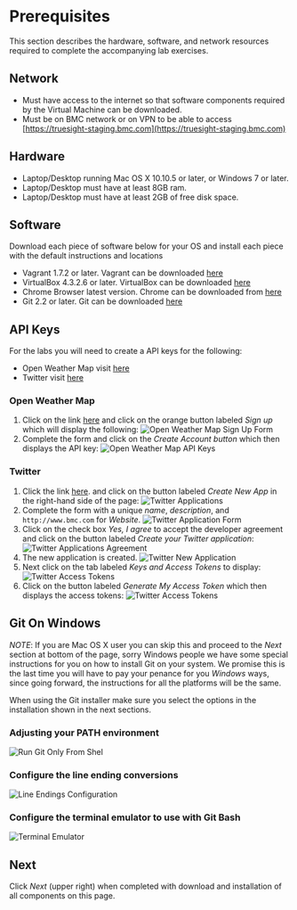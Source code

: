 Prerequisites
=============

This section describes the hardware, software, and network resources required to complete the accompanying
lab exercises.

## Network

- Must have access to the internet so that software components required by the Virtual Machine
can be downloaded.
- Must be on BMC network or on VPN to be able to access
[https://truesight-staging.bmc.com](https://truesight-staging.bmc.com)

## Hardware

- Laptop/Desktop running Mac OS X 10.10.5 or later, or Windows 7 or later.
- Laptop/Desktop must have at least 8GB ram.
- Laptop/Desktop must have at least 2GB of free disk space.

## Software

Download each piece of software below for your OS and install each piece with the default instructions and locations

- Vagrant 1.7.2 or later. Vagrant can be downloaded [here](https://www.vagrantup.com/downloads.html)
- VirtualBox 4.3.2.6 or later. VirtualBox can be downloaded [here](https://www.virtualbox.org/wiki/Downloads)
- Chrome Browser latest version. Chrome can be downloaded from [here](https://www.google.com/chrome/browser/desktop/)
- Git 2.2 or later. Git can be downloaded [here](http://git-scm.com/download)

## API Keys

For the labs you will need to create a API keys for the following:

- Open Weather Map visit [here](http://openweathermap.org/appid)
- Twitter visit [here](https://apps.twitter.com/)

### Open Weather Map

1. Click on the link [here](http://openweathermap.org/appid) and click on the orange button labeled
 _Sign up_ which will display the following:
![Open Weather Map Sign Up Form](owm_form.png)
3. Complete the form and click on the _Create Account button_ which then displays the API key:
![Open Weather Map API Keys](owm_api_keys.png)

### Twitter

1. Click the link [here](https://apps.twitter.com/). and click on the button labeled
_Create New App_ in the right-hand side of the page:
![Twitter Applications](twitter_apps.png)
2. Complete the form with a unique _name_, _description_, and `http://www.bmc.com` for _Website_.
![Twitter Application Form](twitter_form.png)
3. Click on the check box _Yes, I agree_ to accept the developer agreement and click on the button labeled _Create your Twitter
application_:
![Twitter Applications Agreement](twitter_agreement.png)
4. The new application is created.
![Twitter New Application](twitter_new_app.png)
5. Next click on the tab labeled _Keys and Access Tokens_ to display:
![Twitter Access Tokens](twitter_access_token.png)
6. Click on the button labeled _Generate My Access Token_ which then displays the access tokens:
![Twitter Access Tokens](twitter_access_token.png)




## Git On Windows

_NOTE_: If you are Mac OS X user you can skip this and proceed to the _Next_ section at bottom of the page,
sorry Windows people we have some special instructions for you on how to install Git on your system. We promise
this is the last time you will have to pay your penance for you _Windows_ ways, since going forward,
the instructions for all the platforms will be the same.

When using the Git installer make sure you select the options in the installation shown in the next sections.

### Adjusting your PATH environment

![Run Git Only From Shel](run_git_only_from_shell.png)

### Configure the line ending conversions

![Line Endings Configuration](line_endings.png)

### Configure the terminal emulator to use with Git Bash

![Terminal Emulator](terminal.png)

## Next

Click _Next_ (upper right) when completed with download and installation of all components on this page.
